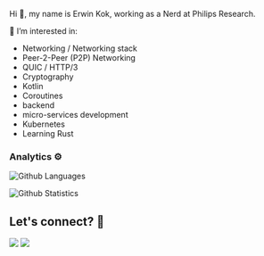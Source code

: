 Hi 👋, my name is Erwin Kok, working as a Nerd at Philips Research.

👀 I’m interested in:
- Networking / Networking stack
- Peer-2-Peer (P2P) Networking
- QUIC / HTTP/3
- Cryptography
- Kotlin
- Coroutines
- backend 
- micro-services development
- Kubernetes
- Learning Rust
  

### Analytics ⚙️

![Github Languages](https://github-readme-stats.vercel.app/api/top-langs/?username=erwin-kok&layout=compact&count_private=true)

![Github Statistics](https://github-readme-stats.vercel.app/api/?username=erwin-kok&count_private=true&show_icons=true)

## Let's connect? 🤝

<p align="left">
<a href="https://www.linkedin.com/in/erwin-kok-5791502/"><img src="https://img.shields.io/badge/-LinkedIn-0077B5?style=flat&logo=Linkedin&logoColor=white"/></a>
<a href="mailto:erwin.kok@protonmail.com"><img src="https://img.shields.io/badge/-email-8B89CC?style=flat&logo=protonmail&logoColor=white"/></a>
